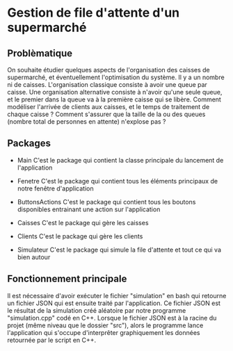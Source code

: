 # Gestion de file d'attente d'un supermarché

## Problèmatique
On souhaite étudier quelques aspects de l'organisation des caisses de supermarché, et éventuellement l'optimisation du système. 
Il y a un nombre ni de caisses.
L'organisation classique consiste à avoir une queue par caisse. Une organisation alternative consiste à n'avoir qu'une seule queue, et le premier dans la queue va à la première caisse qui se libère.         Comment modéliser l'arrivée de clients aux caisses, et le temps de traitement de chaque caisse ?                                  Comment s'assurer que la taille de la ou des queues (nombre total de personnes en attente) n'explose pas ?

## Packages
* Main
C'est le package qui contient la classe principale du lancement de l'application

* Fenetre
C'est le package qui contient tous les éléments principaux de notre fenêtre d'application

* ButtonsActions
C'est le package qui contient tous les boutons disponibles entrainant une action sur l'application

* Caisses
C'est le package qui gère les caisses

* Clients
C'est le package qui gère les clients

* Simulateur 
C'est le package qui simule la file d'attente et tout ce qui va bien autour

## Fonctionnement principale
Il est nécessaire d'avoir exécuter le fichier "simulation" en bash qui retourne un fichier JSON qui est ensuite traité par l'application. Ce fichier JSON est le résultat de la simulation créé aléatoire par notre programme "simulation.cpp" codé en C++.
Lorsque le fichier JSON est à la racine du projet (même niveau que le dossier "src"), alors le programme lance l'application qui s'occupe d'interprêter graphiquement les données retournée par le script en C++.

